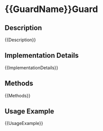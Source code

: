 # {{GuardName}}Guard

## Description
{{Description}}

## Implementation Details
{{ImplementationDetails}}

## Methods
{{Methods}}

## Usage Example
{{UsageExample}}
